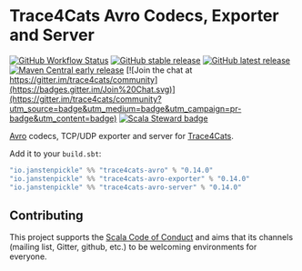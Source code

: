 # Trace4Cats Avro Codecs, Exporter and Server

[![GitHub Workflow Status](https://img.shields.io/github/workflow/status/trace4cats/trace4cats-avro/Continuous%20Integration)](https://github.com/trace4cats/trace4cats-avro/actions?query=workflow%3A%22Continuous%20Integration%22)
[![GitHub stable release](https://img.shields.io/github/v/release/trace4cats/trace4cats-avro?label=stable&sort=semver)](https://github.com/trace4cats/trace4cats-avro/releases)
[![GitHub latest release](https://img.shields.io/github/v/release/trace4cats/trace4cats-avro?label=latest&include_prereleases&sort=semver)](https://github.com/trace4cats/trace4cats-avro/releases)
[![Maven Central early release](https://img.shields.io/maven-central/v/io.janstenpickle/trace4cats-avro_2.13?label=early)](https://maven-badges.herokuapp.com/maven-central/io.janstenpickle/trace4cats-avro_2.13)
[![Join the chat at https://gitter.im/trace4cats/community](https://badges.gitter.im/Join%20Chat.svg)](https://gitter.im/trace4cats/community?utm_source=badge&utm_medium=badge&utm_campaign=pr-badge&utm_content=badge)
[![Scala Steward badge](https://img.shields.io/badge/Scala_Steward-helping-blue.svg?style=flat&logo=data:image/png;base64,iVBORw0KGgoAAAANSUhEUgAAAA4AAAAQCAMAAAARSr4IAAAAVFBMVEUAAACHjojlOy5NWlrKzcYRKjGFjIbp293YycuLa3pYY2LSqql4f3pCUFTgSjNodYRmcXUsPD/NTTbjRS+2jomhgnzNc223cGvZS0HaSD0XLjbaSjElhIr+AAAAAXRSTlMAQObYZgAAAHlJREFUCNdNyosOwyAIhWHAQS1Vt7a77/3fcxxdmv0xwmckutAR1nkm4ggbyEcg/wWmlGLDAA3oL50xi6fk5ffZ3E2E3QfZDCcCN2YtbEWZt+Drc6u6rlqv7Uk0LdKqqr5rk2UCRXOk0vmQKGfc94nOJyQjouF9H/wCc9gECEYfONoAAAAASUVORK5CYII=)](https://scala-steward.org)

[Avro] codecs, TCP/UDP exporter and server for [Trace4Cats].

Add it to your `build.sbt`:

```scala
"io.janstenpickle" %% "trace4cats-avro" % "0.14.0"
"io.janstenpickle" %% "trace4cats-avro-exporter" % "0.14.0"
"io.janstenpickle" %% "trace4cats-avro-server" % "0.14.0"
```

## Contributing

This project supports the [Scala Code of Conduct](https://typelevel.org/code-of-conduct.html) and aims that its channels
(mailing list, Gitter, github, etc.) to be welcoming environments for everyone.

[Trace4Cats]: https://github.com/trace4cats/trace4cats
[Avro]: https://avro.apache.org
